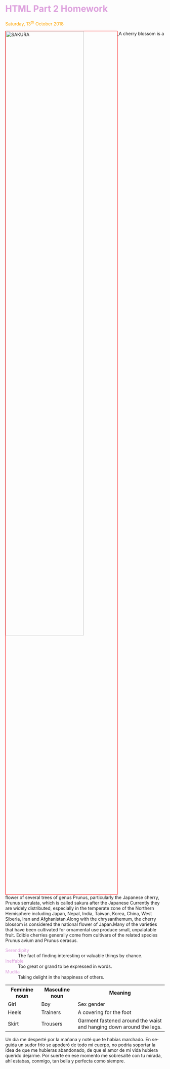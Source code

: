 
<h1 style="color:plum;">HTML Part 2 Homework</h1>
<p style="color:orange;">Saturday, 13<sup>th</sup> October 2018</p>
<p>
<a href="https://upload.wikimedia.org/wikipedia/commons/3/3a/2007_Sakura_of_Fukushima-e_007_rotated.jpg" title="view Image Source">

<img class="imgLeft" style="width:70%; vertical-align:top; border:1px solid red;" src="https://upload.wikimedia.org/wikipedia/commons/3/3a/2007_Sakura_of_Fukushima-e_007_rotated.jpg" alt="SAKURA">

</a>
A cherry blossom is a flower of several trees of genus Prunus, particularly the Japanese cherry, Prunus serrulata, which is called sakura after the Japanese Currently they are widely distributed, especially in the temperate zone of the Northern Hemisphere including Japan, Nepal, India, Taiwan, Korea, China, West Siberia, Iran and Afghanistan.Along with the chrysanthemum, the cherry blossom is considered the national flower of Japan.Many of the varieties that have been cultivated for ornamental use produce small, unpalatable fruit. Edible cherries generally come from cultivars of the related species Prunus avium and Prunus cerasus.  
</p>

<dl>
<dt style="color:plum;">Serendipity</dt>
  <dd>The fact of finding interesting or valuable things by chance.</dd>
<dt style="color:plum;">Ineffable</dt>  
<dd>Too great or grand to be expressed in words.</dd>
<dt style="color:plum;">Mudita</dt>  
<dd>Taking delight in the happiness of others.</dd>
</dl>   

<table>
                                                                                                                              <tr><th>Feminine noun </th><th>Masculine noun </th><th>Meaning</th></tr>
                                                                                                                              <tr><td> Girl </td><td> Boy </td><td> Sex gender</td></tr>
<tr><td> Heels </td><td> Trainers </td><td> A covering for the foot </td></tr>
<tr><td> Skirt </td><td> Trousers </td><td>Garment fastened around the waist and hanging down around the legs.</td></tr>
</table>
<p lang="es">Un día me desperté por la mañana y noté que te habías marchado. En seguida un sudor frío se apoderó de todo mi cuerpo, no podría soportar la idea de que me hubieras abandonado, de que el amor de mi vida hubiera querido dejarme. Por suerte en ese momento me sobresalté con tu mirada, ahí estabas, conmigo, tan bella y perfecta como siempre.</p>
 


